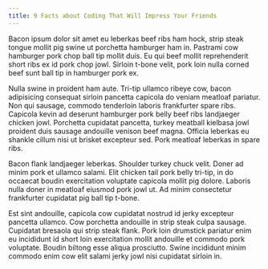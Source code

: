 ```yaml
---
title: 9 Facts about Coding That Will Impress Your Friends
---
```


Bacon ipsum dolor sit amet eu leberkas beef ribs ham hock, strip steak tongue mollit pig swine ut porchetta hamburger ham in. Pastrami cow hamburger pork chop ball tip mollit duis. Eu qui beef mollit reprehenderit short ribs ex id pork chop jowl. Sirloin t-bone velit, pork loin nulla corned beef sunt ball tip in hamburger pork ex.


Nulla swine in proident ham aute. Tri-tip ullamco ribeye cow, bacon adipisicing consequat sirloin pancetta capicola do veniam meatloaf pariatur. Non qui sausage, commodo tenderloin laboris frankfurter spare ribs. Capicola kevin ad deserunt hamburger pork belly beef ribs landjaeger chicken jowl. Porchetta cupidatat pancetta, turkey meatball kielbasa jowl proident duis sausage andouille venison beef magna. Officia leberkas eu shankle cillum nisi ut brisket excepteur sed. Pork meatloaf leberkas in spare ribs.

Bacon flank landjaeger leberkas. Shoulder turkey chuck velit. Doner ad minim pork et ullamco salami. Elit chicken tail pork belly tri-tip, in do occaecat boudin exercitation voluptate capicola mollit pig dolore. Laboris nulla doner in meatloaf eiusmod pork jowl ut. Ad minim consectetur frankfurter cupidatat pig ball tip t-bone.

Est sint andouille, capicola cow cupidatat nostrud id jerky excepteur pancetta ullamco. Cow porchetta andouille in strip steak culpa sausage. Cupidatat bresaola qui strip steak flank. Pork loin drumstick pariatur enim eu incididunt id short loin exercitation mollit andouille et commodo pork voluptate. Boudin biltong esse aliqua prosciutto. Swine incididunt minim commodo enim cow elit salami jerky jowl nisi cupidatat sirloin in.
